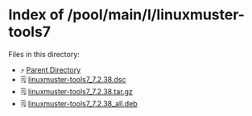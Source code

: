 
# Index of /pool/main/l/linuxmuster-tools7
Files in this directory:
- ⤴ [Parent Directory](../)
- 🗒 [linuxmuster-tools7_7.2.38.dsc](linuxmuster-tools7_7.2.38.dsc)
- 🗒 [linuxmuster-tools7_7.2.38.tar.gz](linuxmuster-tools7_7.2.38.tar.gz)
- 🗒 [linuxmuster-tools7_7.2.38_all.deb](linuxmuster-tools7_7.2.38_all.deb)
